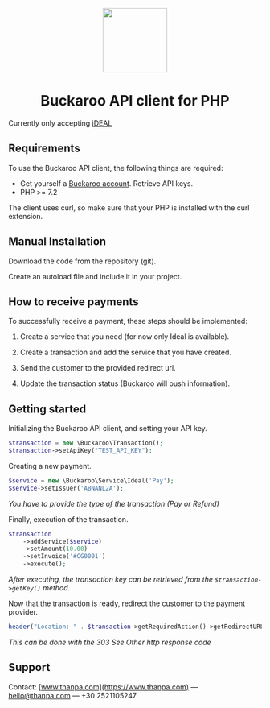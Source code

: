 <p align="center">
  <img src="https://secure.php.net/images/logos/php-logo.svg" width="128" height="128"/>
</p>
<h1 align="center">Buckaroo API client for PHP</h1>

Currently only accepting [iDEAL](https://dev.buckaroo.nl/PaymentMethods/Description/ideal#top)

## Requirements ##

To use the Buckaroo API client, the following things are required:

+ Get yourself a [Buckaroo account](https://www.buckaroo.nl/). Retrieve API keys.
+ PHP >= 7.2

The client uses curl, so make sure that your PHP is installed with the curl extension.

## Manual Installation ##

Download the code from the repository (git).

Create an autoload file and include it in your project.

## How to receive payments ##

To successfully receive a payment, these steps should be implemented:

1. Create a service that you need (for now only Ideal is available).

2. Create a transaction and add the service that you have created.

3. Send the customer to the provided redirect url.

4. Update the transaction status (Buckaroo will push information).

## Getting started ##

Initializing the Buckaroo API client, and setting your API key.

```php
$transaction = new \Buckaroo\Transaction();
$transaction->setApiKey("TEST_API_KEY");
```

Creating a new payment.

```php
$service = new \Buckaroo\Service\Ideal('Pay');
$service->setIssuer('ABNANL2A');
```
_You have to provide the type of the transaction (Pay or Refund)_

Finally, execution of the transaction.

```php
$transaction
    ->addService($service)
    ->setAmount(10.00)
    ->setInvoice('#CG0001')
    ->execute();
```
_After executing, the transaction key can be retrieved from the `$transaction->getKey()` method._

Now that the transaction is ready, redirect the customer to the payment provider.

```php
header("Location: " . $transaction->getRequiredAction()->getRedirectURL(), true, 303);
```
_This can be done with the 303 See Other http response code_

## Support ##
Contact: [www.thanpa.com](https://www.thanpa.com) — hello@thanpa.com — +30 2521105247